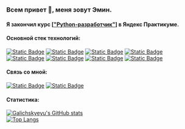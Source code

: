 ### Всем привет 👋, меня зовут Эмин.
#### Я закончил курс [["Python-разработчик"](https://practicum.yandex.ru/profile/backend-developer/)] в Яндекс Практикуме.
#### Основной стек технологий:
[![Static Badge](https://img.shields.io/badge/python-FFFF00?style=for-the-badge&logo=python)](https://www.python.org/)
[![Static Badge](https://img.shields.io/badge/django-006400?style=for-the-badge&logo=django)](https://www.djangoproject.com/)
[![Static Badge](https://img.shields.io/badge/github-000000?style=for-the-badge&logo=github)](https://github.com/)
[![Static Badge](https://img.shields.io/badge/sqlite-00BFFF?style=for-the-badge&logo=sqlite)](https://www.sqlite.org/)
[![Static Badge](https://img.shields.io/badge/postgresql-FF4500?style=for-the-badge&logo=postgresql)](https://www.postgresql.org/)
[![Static Badge](https://img.shields.io/badge/nginx-228B22?style=for-the-badge&logo=nginx)](https://nginx.org/)
[![Static Badge](https://img.shields.io/badge/gunicorn-FF69B4?style=for-the-badge&logo=gunicorn)](https://gunicorn.org/)
[![Static Badge](https://img.shields.io/badge/docker-00008B?style=for-the-badge&logo=docker)](https://www.docker.com/)
#### Связь со мной:
[![Static Badge](https://img.shields.io/badge/vk-blue?style=for-the-badge&logo=vk)](https://vk.com/galichskyeyu)
[![Static Badge](https://img.shields.io/badge/telegram-white?style=for-the-badge&logo=telegram)](https://t.me/Galichskyeyu)
#### Статистика:
[![Galichskyeyu's GitHub stats](https://github-readme-stats.vercel.app/api?username=galichskyeyu&show_icons=true&theme=dark)]()
<br>
[![Top Langs](https://github-readme-stats.vercel.app/api/top-langs/?username=galichskyeyu&layout=compact&show_icons=true&theme=dark)]()
